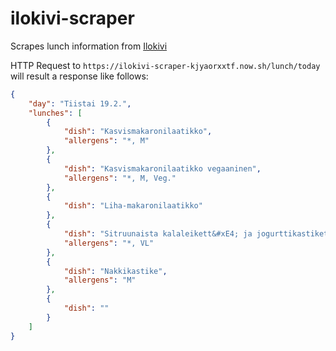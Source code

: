 # ilokivi-scraper

Scrapes lunch information from [Ilokivi](https://www.ilokivi.fi/ravintola/lounas)

HTTP Request to `https://ilokivi-scraper-kjyaorxxtf.now.sh/lunch/today` will result a response like follows:

```json
{
    "day": "Tiistai 19.2.",
    "lunches": [
        {
            "dish": "Kasvismakaronilaatikko",
            "allergens": "*, M"
        },
        {
            "dish": "Kasvismakaronilaatikko vegaaninen",
            "allergens": "*, M, Veg."
        },
        {
            "dish": "Liha-makaronilaatikko"
        },
        {
            "dish": "Sitruunaista kalaleikett&#xE4; ja jogurttikastiketta",
            "allergens": "*, VL"
        },
        {
            "dish": "Nakkikastike",
            "allergens": "M"
        },
        {
            "dish": ""
        }
    ]
}
```
